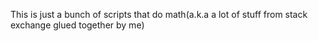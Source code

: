 This is just a bunch of scripts that do math(a.k.a a lot of stuff from stack exchange glued together by me)
